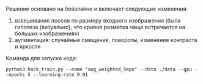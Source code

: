 Решение основано на бейзлайне и включает следующие изменения:

1. взвешивание лоссов по размеру входного изображения (была гипотеза (визуально), что кривая разметка чаще встречается на больших изображениях)
2. аугментация: случайные смещения, повороты, изменение контраста и яркости

Команда для запуска кода:
```
python3 hack_train.py --name "aug_weighted_5epo" --data ./data --gpu --epochs 5 --learning-rate 0.01
```